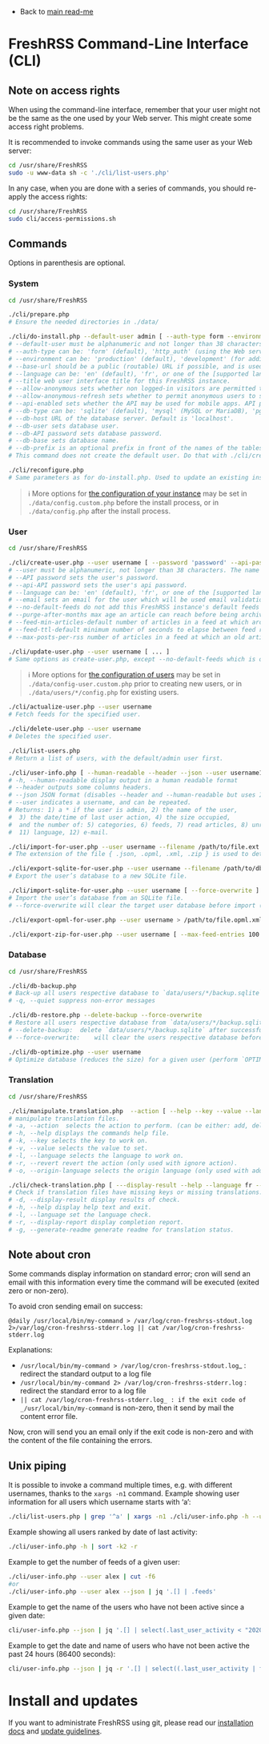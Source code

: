 * Back to [main read-me](../README.md)

# FreshRSS Command-Line Interface (CLI)

## Note on access rights

When using the command-line interface, remember that your user might not be the same as the one used by your Web server.
This might create some access right problems.

It is recommended to invoke commands using the same user as your Web server:

```sh
cd /usr/share/FreshRSS
sudo -u www-data sh -c './cli/list-users.php'
```

In any case, when you are done with a series of commands, you should re-apply the access rights:

```sh
cd /usr/share/FreshRSS
sudo cli/access-permissions.sh
```


## Commands

Options in parenthesis are optional.

### System

```sh
cd /usr/share/FreshRSS

./cli/prepare.php
# Ensure the needed directories in ./data/

./cli/do-install.php --default-user admin [ --auth-type form --environment production --base-url https://rss.example.net --language en --title FreshRSS --allow-anonymous --allow-anonymous-refresh --api-enabled --db-type sqlite --db-host localhost:3306 --db-user freshrss --db-password dbPassword123 --db-base freshrss --db-prefix freshrss_ ]
# --default-user must be alphanumeric and not longer than 38 characters. The default user of this FreshRSS instance, used as the public user for anonymous reading.
# --auth-type can be: 'form' (default), 'http_auth' (using the Web server access control), 'none' (dangerous).
# --environment can be: 'production' (default), 'development' (for additional log messages).
# --base-url should be a public (routable) URL if possible, and is used for push (WebSub), for some API functions (e.g. favicons), and external URLs in FreshRSS.
# --language can be: 'en' (default), 'fr', or one of the [supported languages](../app/i18n/).
# --title web user interface title for this FreshRSS instance.
# --allow-anonymous sets whether non logged-in visitors are permitted to see the default user's feeds.
# --allow-anonymous-refresh sets whether to permit anonymous users to start the refresh process.
# --api-enabled sets whether the API may be used for mobile apps. API passwords must be set for individual users.
# --db-type can be: 'sqlite' (default), 'mysql' (MySQL or MariaDB), 'pgsql' (PostgreSQL).
# --db-host URL of the database server. Default is 'localhost'.
# --db-user sets database user.
# --db-API password sets database password.
# --db-base sets database name.
# --db-prefix is an optional prefix in front of the names of the tables. We suggest using 'freshrss_' (default).
# This command does not create the default user. Do that with ./cli/create-user.php.

./cli/reconfigure.php
# Same parameters as for do-install.php. Used to update an existing installation.
```

> ℹ️ More options for [the configuration of your instance](../config.default.php#L3-L5) may be set in `./data/config.custom.php` before the install process, or in `./data/config.php` after the install process.

### User

```sh
cd /usr/share/FreshRSS

./cli/create-user.php --user username [ --password 'password' --api-password 'api_password' --language en --email user@example.net --token 'longRandomString' --no-default-feeds --purge-after-months 3 --feed-min-articles-default 50 --feed-ttl-default 3600 --since-hours-posts-per-rss 168 --max-posts-per-rss 400 ]
# --user must be alphanumeric, not longer than 38 characters. The name of the user to be created/updated.
# --API password sets the user's password.
# --api-API password sets the user's api password.
# --language can be: 'en' (default), 'fr', or one of the [supported languages](../app/i18n/).
# --email sets an email for the user which will be used email validation if it forced email validation is enabled.
# --no-default-feeds do not add this FreshRSS instance's default feeds to the user during creation.
# --purge-after-months max age an article can reach before being archived. Default is '3'.
# --feed-min-articles-default number of articles in a feed at which archiving will pause. Default is '50'.
# --feed-ttl-default minimum number of seconds to elapse between feed refreshes. Default is '3600'.
# --max-posts-per-rss number of articles in a feed at which an old article will be archived before a new article is added. Default is '200'.

./cli/update-user.php --user username [ ... ]
# Same options as create-user.php, except --no-default-feeds which is only available for create-user.php.
```

> ℹ️ More options for [the configuration of users](../config-user.default.php#L3-L5) may be set in `./data/config-user.custom.php` prior to creating new users, or in `./data/users/*/config.php` for existing users.

```sh
./cli/actualize-user.php --user username
# Fetch feeds for the specified user.

./cli/delete-user.php --user username
# Deletes the specified user.

./cli/list-users.php
# Return a list of users, with the default/admin user first.

./cli/user-info.php [ --human-readable --header --json --user username1 --user username2 ... ]
# -h, --human-readable display output in a human readable format
# --header outputs some columns headers.
# --json JSON format (disables --header and --human-readable but uses ISO Zulu format for dates).
# --user indicates a username, and can be repeated.
# Returns: 1) a * if the user is admin, 2) the name of the user,
#  3) the date/time of last user action, 4) the size occupied,
#  and the number of: 5) categories, 6) feeds, 7) read articles, 8) unread articles, 9) favourites, 10) tags,
#  11) language, 12) e-mail.

./cli/import-for-user.php --user username --filename /path/to/file.ext
# The extension of the file { .json, .opml, .xml, .zip } is used to detect the type of import.

./cli/export-sqlite-for-user.php --user username --filename /path/to/db.sqlite
# Export the user’s database to a new SQLite file.

./cli/import-sqlite-for-user.php --user username [ --force-overwrite ] --filename /path/to/db.sqlite
# Import the user’s database from an SQLite file.
# --force-overwrite will clear the target user database before import (import only works on an empty user database).

./cli/export-opml-for-user.php --user username > /path/to/file.opml.xml

./cli/export-zip-for-user.php --user username [ --max-feed-entries 100 ] > /path/to/file.zip
```

### Database

```sh
cd /usr/share/FreshRSS

./cli/db-backup.php
# Back-up all users respective database to `data/users/*/backup.sqlite`
# -q, --quiet suppress non-error messages

./cli/db-restore.php --delete-backup --force-overwrite
# Restore all users respective database from `data/users/*/backup.sqlite`
# --delete-backup:	delete `data/users/*/backup.sqlite` after successful import
# --force-overwrite:	will clear the users respective database before import

./cli/db-optimize.php --user username
# Optimize database (reduces the size) for a given user (perform `OPTIMIZE TABLE` in MySQL, `VACUUM` in SQLite)
```

### Translation

```sh
cd /usr/share/FreshRSS

./cli/manipulate.translation.php  --action [ --help --key --value --language --revert --origin-language ]
# manipulate translation files.
# -a, --action  selects the action to perform. (can be either: add, delete, exist, format, or ignore)
# -h, --help displays the commands help file.
# -k, --key selects the key to work on.
# -v, --value selects the value to set.
# -l, --language selects the language to work on.
# -r, --revert revert the action (only used with ignore action).
# -o, --origin-language selects the origin language (only used with add language action).

./cli/check-translation.php [ ---display-result --help --language fr --display-report --generate-readme ]
# Check if translation files have missing keys or missing translations.
# -d, --display-result display results of check.
# -h, --help display help text and exit.
# -l, --language set the language check.
# -r, --display-report display completion report.
# -g, --generate-readme generate readme for translation status.
```

## Note about cron

Some commands display information on standard error; cron will send an email with this information every time the command will be executed (exited zero or non-zero).

To avoid cron sending email on success:

```text
@daily /usr/local/bin/my-command > /var/log/cron-freshrss-stdout.log 2>/var/log/cron-freshrss-stderr.log || cat /var/log/cron-freshrss-stderr.log
```

Explanations:

* `/usr/local/bin/my-command > /var/log/cron-freshrss-stdout.log`_ : redirect the standard output to a log file
* `/usr/local/bin/my-command 2> /var/log/cron-freshrss-stderr.log` : redirect the standard error to a log file
* `|| cat /var/log/cron-freshrss-stderr.log_ : if the exit code of _/usr/local/bin/my-command` is non-zero, then it send by mail the content error file.

Now, cron will send you an email only if the exit code is non-zero and with the content of the file containing the errors.


## Unix piping

It is possible to invoke a command multiple times, e.g. with different usernames, thanks to the `xargs -n1` command.
Example showing user information for all users which username starts with ‘a’:

```sh
./cli/list-users.php | grep '^a' | xargs -n1 ./cli/user-info.php -h --user
```

Example showing all users ranked by date of last activity:

```sh
./cli/user-info.php -h | sort -k2 -r
```

Example to get the number of feeds of a given user:

```sh
./cli/user-info.php --user alex | cut -f6
#or
./cli/user-info.php --user alex --json | jq '.[] | .feeds'
```

Example to get the name of the users who have not been active since a given date:

```sh
cli/user-info.php --json | jq '.[] | select(.last_user_activity < "2020-05-01") | .user'
```

Example to get the date and name of users who have not been active the past 24 hours (86400 seconds):

```sh
cli/user-info.php --json | jq -r '.[] | select((.last_user_activity | fromdate) < (now - 86400)) | [.last_user_activity, .user] | @csv'
```

# Install and updates

If you want to administrate FreshRSS using git, please read our [installation docs](https://freshrss.github.io/FreshRSS/en/admins/03_Installation.html)
and [update guidelines](https://freshrss.github.io/FreshRSS/en/admins/04_Updating.html).
